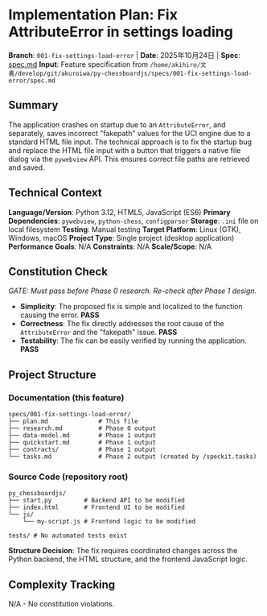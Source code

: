 # Implementation Plan: Fix AttributeError in settings loading

**Branch**: `001-fix-settings-load-error` | **Date**: 2025年10月24日 | **Spec**: [spec.md](./spec.md)
**Input**: Feature specification from `/home/akihiro/文書/develop/git/akuroiwa/py-chessboardjs/specs/001-fix-settings-load-error/spec.md`

## Summary

The application crashes on startup due to an `AttributeError`, and separately, saves incorrect "fakepath" values for the UCI engine due to a standard HTML file input. The technical approach is to fix the startup bug and replace the HTML file input with a button that triggers a native file dialog via the `pywebview` API. This ensures correct file paths are retrieved and saved.

## Technical Context

**Language/Version**: Python 3.12, HTML5, JavaScript (ES6)
**Primary Dependencies**: `pywebview`, `python-chess`, `configparser`
**Storage**: `.ini` file on local filesystem
**Testing**: Manual testing
**Target Platform**: Linux (GTK), Windows, macOS
**Project Type**: Single project (desktop application)
**Performance Goals**: N/A
**Constraints**: N/A
**Scale/Scope**: N/A

## Constitution Check

*GATE: Must pass before Phase 0 research. Re-check after Phase 1 design.*

- **Simplicity**: The proposed fix is simple and localized to the function causing the error. **PASS**
- **Correctness**: The fix directly addresses the root cause of the `AttributeError` and the "fakepath" issue. **PASS**
- **Testability**: The fix can be easily verified by running the application. **PASS**

## Project Structure

### Documentation (this feature)

```text
specs/001-fix-settings-load-error/
├── plan.md              # This file
├── research.md          # Phase 0 output
├── data-model.md        # Phase 1 output
├── quickstart.md        # Phase 1 output
├── contracts/           # Phase 1 output
└── tasks.md             # Phase 2 output (created by /speckit.tasks)
```

### Source Code (repository root)

```text
py_chessboardjs/
├── start.py         # Backend API to be modified
├── index.html       # Frontend UI to be modified
└── js/
    └── my-script.js # Frontend logic to be modified

tests/ # No automated tests exist
```

**Structure Decision**: The fix requires coordinated changes across the Python backend, the HTML structure, and the frontend JavaScript logic.

## Complexity Tracking

N/A - No constitution violations.
